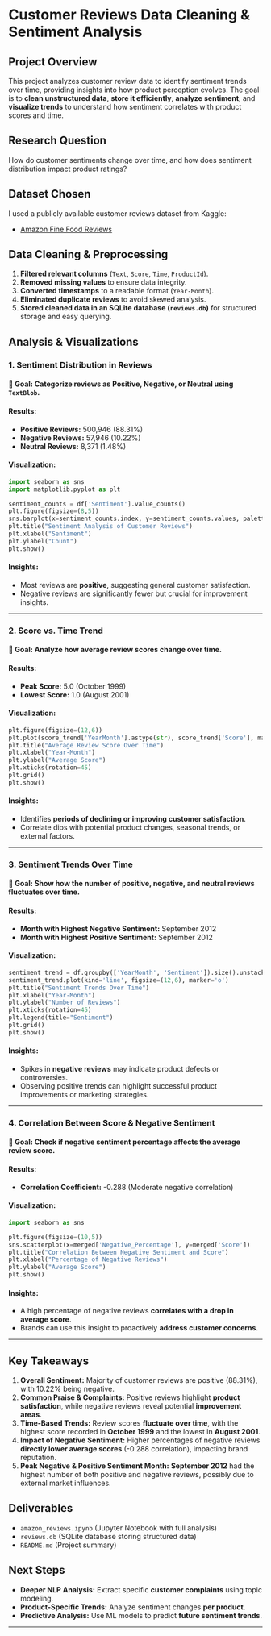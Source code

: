 # **Customer Reviews Data Cleaning & Sentiment Analysis**

## **Project Overview**
This project analyzes customer review data to identify sentiment trends over time, providing insights into how product perception evolves. The goal is to **clean unstructured data**, **store it efficiently**, **analyze sentiment**, and **visualize trends** to understand how sentiment correlates with product scores and time.

## **Research Question**
How do customer sentiments change over time, and how does sentiment distribution impact product ratings?

## **Dataset Chosen**
I used a publicly available customer reviews dataset from Kaggle:
- [Amazon Fine Food Reviews](https://www.kaggle.com/datasets/snap/amazon-fine-food-reviews)

## **Data Cleaning & Preprocessing**
1. **Filtered relevant columns** (`Text`, `Score`, `Time`, `ProductId`).
2. **Removed missing values** to ensure data integrity.
3. **Converted timestamps** to a readable format (`Year-Month`).
4. **Eliminated duplicate reviews** to avoid skewed analysis.
5. **Stored cleaned data in an SQLite database (`reviews.db`)** for structured storage and easy querying.

## **Analysis & Visualizations**

### **1. Sentiment Distribution in Reviews**
#### 📌 **Goal:** Categorize reviews as **Positive, Negative, or Neutral** using `TextBlob`.

#### **Results:**
- **Positive Reviews:** 500,946 (88.31%)
- **Negative Reviews:** 57,946 (10.22%)
- **Neutral Reviews:** 8,371 (1.48%)

#### **Visualization:**
```python
import seaborn as sns
import matplotlib.pyplot as plt

sentiment_counts = df['Sentiment'].value_counts()
plt.figure(figsize=(8,5))
sns.barplot(x=sentiment_counts.index, y=sentiment_counts.values, palette="coolwarm")
plt.title("Sentiment Analysis of Customer Reviews")
plt.xlabel("Sentiment")
plt.ylabel("Count")
plt.show()
```
#### **Insights:**
- Most reviews are **positive**, suggesting general customer satisfaction.
- Negative reviews are significantly fewer but crucial for improvement insights.

---

### **2. Score vs. Time Trend**
#### 📌 **Goal:** Analyze how **average review scores change over time**.

#### **Results:**
- **Peak Score:** 5.0 (October 1999)
- **Lowest Score:** 1.0 (August 2001)

#### **Visualization:**
```python
plt.figure(figsize=(12,6))
plt.plot(score_trend['YearMonth'].astype(str), score_trend['Score'], marker='o', linestyle='-', color='blue')
plt.title("Average Review Score Over Time")
plt.xlabel("Year-Month")
plt.ylabel("Average Score")
plt.xticks(rotation=45)
plt.grid()
plt.show()
```
#### **Insights:**
- Identifies **periods of declining or improving customer satisfaction**.
- Correlate dips with potential product changes, seasonal trends, or external factors.

---

### **3. Sentiment Trends Over Time**
#### 📌 **Goal:** Show how the **number of positive, negative, and neutral reviews** fluctuates over time.

#### **Results:**
- **Month with Highest Negative Sentiment:** September 2012
- **Month with Highest Positive Sentiment:** September 2012

#### **Visualization:**
```python
sentiment_trend = df.groupby(['YearMonth', 'Sentiment']).size().unstack()
sentiment_trend.plot(kind='line', figsize=(12,6), marker='o')
plt.title("Sentiment Trends Over Time")
plt.xlabel("Year-Month")
plt.ylabel("Number of Reviews")
plt.xticks(rotation=45)
plt.legend(title="Sentiment")
plt.grid()
plt.show()
```
#### **Insights:**
- Spikes in **negative reviews** may indicate product defects or controversies.
- Observing positive trends can highlight successful product improvements or marketing strategies.

---

### **4. Correlation Between Score & Negative Sentiment**
#### 📌 **Goal:** Check if **negative sentiment percentage** affects the **average review score**.

#### **Results:**
- **Correlation Coefficient:** -0.288 (Moderate negative correlation)

#### **Visualization:**
```python
import seaborn as sns

plt.figure(figsize=(10,5))
sns.scatterplot(x=merged['Negative_Percentage'], y=merged['Score'])
plt.title("Correlation Between Negative Sentiment and Score")
plt.xlabel("Percentage of Negative Reviews")
plt.ylabel("Average Score")
plt.show()
```
#### **Insights:**
- A high percentage of negative reviews **correlates with a drop in average score**.
- Brands can use this insight to proactively **address customer concerns**.

---

## **Key Takeaways**
1. **Overall Sentiment:** Majority of customer reviews are positive (88.31%), with 10.22% being negative.
2. **Common Praise & Complaints:** Positive reviews highlight **product satisfaction**, while negative reviews reveal potential **improvement areas**.
3. **Time-Based Trends:** Review scores **fluctuate over time**, with the highest score recorded in **October 1999** and the lowest in **August 2001**.
4. **Impact of Negative Sentiment:** Higher percentages of negative reviews **directly lower average scores** (-0.288 correlation), impacting brand reputation.
5. **Peak Negative & Positive Sentiment Month:** **September 2012** had the highest number of both positive and negative reviews, possibly due to external market influences.

## **Deliverables**
- `amazon_reviews.ipynb` (Jupyter Notebook with full analysis)
- `reviews.db` (SQLite database storing structured data)
- `README.md` (Project summary)

## **Next Steps**
- **Deeper NLP Analysis:** Extract specific **customer complaints** using topic modeling.
- **Product-Specific Trends:** Analyze sentiment changes **per product**.
- **Predictive Analysis:** Use ML models to predict **future sentiment trends**.

---
